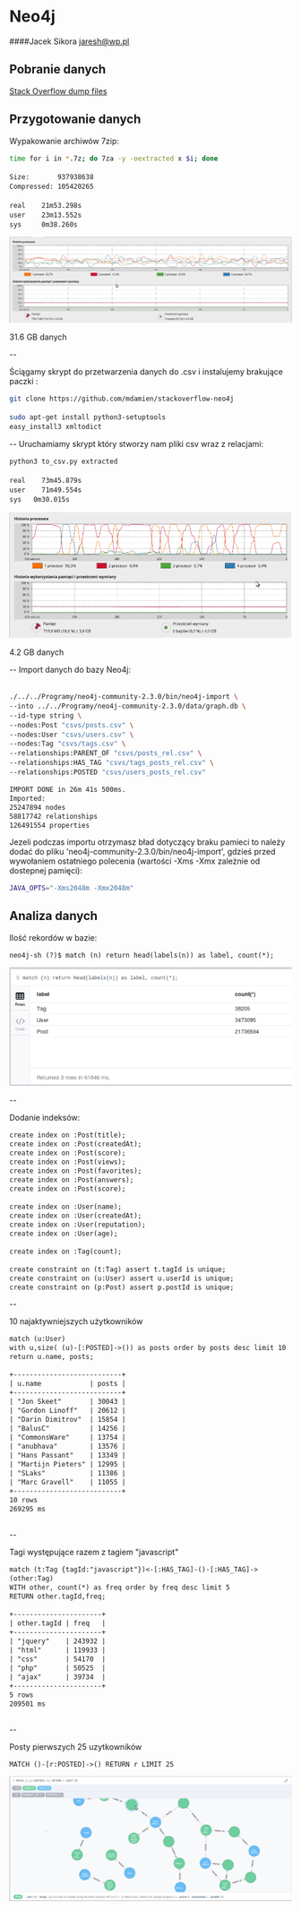 # Neo4j        
####Jacek Sikora <jaresh@wp.pl>


## Pobranie danych

[Stack Overflow dump files](https://archive.org/details/stackexchange)

## Przygotowanie danych

Wypakowanie archiwów 7zip:

```bash
time for i in *.7z; do 7za -y -oextracted x $i; done

Size:       937938638
Compressed: 105420265

real	21m53.298s
user	23m13.552s
sys		0m38.260s
```

![neo4j](images/neor4_extract.png)

31.6 GB danych

--

Ściągamy skrypt do przetwarzenia danych do .csv i instalujemy brakujące paczki : 

```bash
git clone https://github.com/mdamien/stackoverflow-neo4j

sudo apt-get install python3-setuptools
easy_install3 xmltodict
```
--
Uruchamiamy skrypt który stworzy nam pliki csv wraz z relacjami:

```bash
python3 to_csv.py extracted

real	73m45.879s
user	71m49.554s
sys	  0m30.015s
```

![neo4j](images/neo4j_tocsv.png)

4.2 GB danych

--
Import danych do bazy Neo4j:

```bash

./../../Programy/neo4j-community-2.3.0/bin/neo4j-import \
--into ../../Programy/neo4j-community-2.3.0/data/graph.db \
--id-type string \
--nodes:Post "csvs/posts.csv" \
--nodes:User "csvs/users.csv" \
--nodes:Tag "csvs/tags.csv" \
--relationships:PARENT_OF "csvs/posts_rel.csv" \
--relationships:HAS_TAG "csvs/tags_posts_rel.csv" \
--relationships:POSTED "csvs/users_posts_rel.csv"

```
```
IMPORT DONE in 26m 41s 500ms. 
Imported:
25247894 nodes
58817742 relationships
126491554 properties
```

Jezeli podczas importu otrzymasz bład dotyczący braku pamieci to należy dodać do pliku 'neo4j-community-2.3.0/bin/neo4j-import', gdzieś przed wywołaniem ostatniego polecenia (wartości -Xms -Xmx zależnie od dostepnej pamięci):

```bash
JAVA_OPTS="-Xms2048m -Xmx2048m"
```

## Analiza danych

Ilość rekordów w bazie:
```
neo4j-sh (?)$ match (n) return head(labels(n)) as label, count(*);
```

![neo4j](images/neo4j_1query.png)

--

Dodanie indeksów:

```
create index on :Post(title);
create index on :Post(createdAt);
create index on :Post(score);
create index on :Post(views);
create index on :Post(favorites);
create index on :Post(answers);
create index on :Post(score);

create index on :User(name);
create index on :User(createdAt);
create index on :User(reputation);
create index on :User(age);

create index on :Tag(count);

create constraint on (t:Tag) assert t.tagId is unique;
create constraint on (u:User) assert u.userId is unique;
create constraint on (p:Post) assert p.postId is unique;
```
--

10 najaktywniejszych użytkowników

```
match (u:User) 
with u,size( (u)-[:POSTED]->()) as posts order by posts desc limit 10 
return u.name, posts;

+---------------------------+
| u.name 			| posts |
+---------------------------+
| "Jon Skeet"  		| 30043 |
| "Gordon Linoff"  	| 20612 |
| "Darin Dimitrov" 	| 15854 |
| "BalusC" 			| 14256 |
| "CommonsWare" 	| 13754 |
| "anubhava" 		| 13576 |
| "Hans Passant" 	| 13349 |
| "Martijn Pieters" | 12995 |
| "SLaks"  			| 11386 |
| "Marc Gravell" 	| 11055 |
+---------------------------+
10 rows
269295 ms


```

--

Tagi występujące razem z tagiem "javascript"

```
match (t:Tag {tagId:"javascript"})<-[:HAS_TAG]-()-[:HAS_TAG]->(other:Tag) 
WITH other, count(*) as freq order by freq desc limit 5
RETURN other.tagId,freq;

+----------------------+
| other.tagId | freq   |
+----------------------+
| "jquery"    | 243932 |
| "html"      | 119933 |
| "css"       | 54170  |
| "php"       | 50525  |
| "ajax"      | 39734  |
+----------------------+
5 rows
209501 ms


```

--

Posty pierwszych 25 uzytkowników

```
MATCH ()-[r:POSTED]->() RETURN r LIMIT 25

```

![neo4j](images/graph_neo4j.png)





